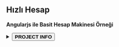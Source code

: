 ## Hızlı Hesap
<link rel="stylesheet" href="https://cdn.jsdelivr.net/npm/normalize.css@8/normalize.min.css" media="all">
<strong>Angularjs ile Basit Hesap Makinesi Örneği</strong>
<p>
  <details>
    <summary><button><strong>PROJECT INFO</strong></button></summary>
    <br>
PROJECT WEB ADDRESS: <strong>https://wstatic.github.io/hizli_hesap/</strong>
<br>
<br>
PROJECT SOURCE: <strong>https://github.com/wstatic/hizli_hesap/</strong>
<br>
<br>
LICENSE NAME: <strong>MIT</strong> 
<br>
<br>
LICENSE SOURCE: <strong>https://github.com/wstatic/hizli_hesap/blob/master/LICENSE</strong>
</details>
</p>
